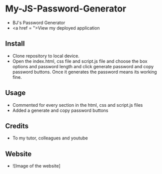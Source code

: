 # My-JS-Password-Generator
* BJ's Password Generator
* <a href = ">View my deployed application</a>

## Install
* Clone repository to local device.
* Open the index.html, css file and script.js file and choose the box options and password length and click generate password and copy password buttons. Once it generates the password means its working fine.

## Usage
* Commented for every section in the html, css and script.js files
* Added a generate and copy password buttons

## Credits
* To my tutor, colleagues and youtube

## Website
* ![Image of the website]